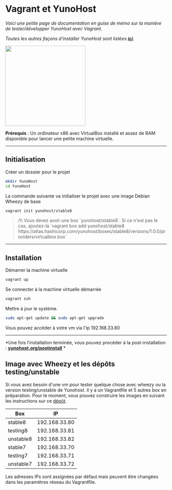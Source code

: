 # Vagrant et YunoHost

*Voici une petite page de documentation en guise de mémo sur la manière de tester/développer YunoHost avec Vagrant.*

*Toutes les autres façons d’installer YunoHost sont listées **[ici](/install_fr)**.*

<img src="https://yunohost.org/images/vagrant.png" width=250>

**Prérequis** : Un ordinateur x86 avec VirtualBox installé et assez de RAM disponible pour lancer une petite machine virtuelle.

---

## Initialisation

Créer un dossier pour le projet
```bash
mkdir YunoHost
cd YunoHost
```

La commande suivante va initialiser le projet avec une image Debian Wheezy de base
```bash
vagrant init yunohost/stable8
```
<blockquote>
<span class="text-warning">/!\</span> Vous devez avoir une box `yunohost/stable8`. Si ce n'est pas le cas, ajoutez-la
`vagrant box add yunohost/stable8 https://atlas.hashicorp.com/yunohost/boxes/stable8/versions/1.0.0/providers/virtualbox.box`
</blockquote>

---

## Installation

Démarrer la machine virtuelle
```bash
vagrant up
```

Se connecter à la machine virtuelle démarrée
```bash
vagrant ssh
```

Mettre à jour le système.
```bash
sudo apt-get update && sudo apt-get upgrade
```

Vous pouvez accéder à votre vm via l'ip 192.168.33.80

---

*Une fois l’installation terminée, vous pouvez procéder à la post-installation : **[yunohost.org/postinstall](/postinstall_fr)** *


## Image avec Wheezy et les dépôts testing/unstable

Si vous avez besoin d'une vm pour tester quelque chose avec wheezy ou la version testing/unstable de Yunohost. Il y a un Vagrantfile et 5 autres box en préparation. Pour le moment, vous pouvez construire les images en suivant les instructions sur ce [dépôt](https://github.com/zamentur/yunohost-vagrant).

| Box | IP | 
| --- | --- | 
| stable8 | 192.168.33.80 |
| testing8 | 192.168.33.81 |
| unstable8 | 192.168.33.82 |
| stable7 | 192.168.33.70 |
| testing7 | 192.168.33.71 |
| unstable7 | 192.168.33.72 |

Les adresses IPs sont assignées par défaut mais peuvent être changées dans les paramètres réseau du Vagrantfile.
